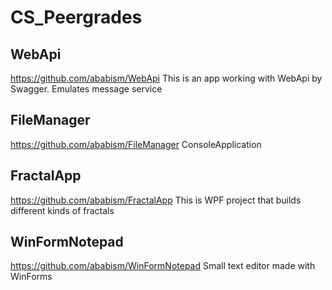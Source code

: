# CS_Peergrades


## WebApi
https://github.com/ababism/WebApi
This is an app working with WebApi by Swagger. Emulates message service

## FileManager
https://github.com/ababism/FileManager
ConsoleApplication

## FractalApp
https://github.com/ababism/FractalApp
This is WPF project that builds different kinds of fractals

## WinFormNotepad
https://github.com/ababism/WinFormNotepad
Small text editor made with WinForms
